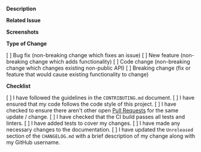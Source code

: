 **Description**
<!--- Describe your changes. Why is this change required? What problem does it solve? Does this PR introduce a breaking change to the public API? --->

**Related Issue**
<!--- Link to related issue --->

**Screenshots**
<!--- Optional screenshots --->

**Type of Change**
<!--- Place an `x` in each box that applies: --->
[ ] Bug fix (non-breaking change which fixes an issue)
[ ] New feature (non-breaking change which adds functionality)
[ ] Code change (non-breaking change which changes existing non-public API)
[ ] Breaking change (fix or feature that would cause existing functionality to change)

**Checklist**
<!--- Place an `x` in each box if you have performed the indicated task. --->
[ ] I have followed the guidelines in the `CONTRIBUTING.md` document.
[ ] I have ensured that my code follows the code style of this project.
[ ] I have checked to ensure there aren't other open [Pull Requests](../../../pulls) for the same update / change.
[ ] I have checked that the CI build passes all tests and linters.
[ ] I have added tests to cover my changes.
[ ] I have made any necessary changes to the documentation.
[ ] I have updated the `Unreleased` section of the `CHANGELOG.md` with a brief description of my change along with my GitHub username.
